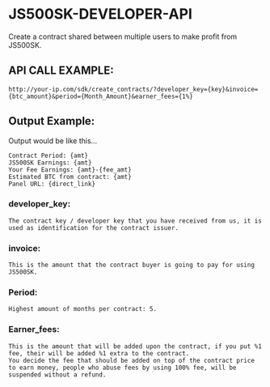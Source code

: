 # JS500SK-DEVELOPER-API
Create a contract shared between multiple users to make profit from JS500SK.

## API CALL EXAMPLE:
```
http://your-ip.com/sdk/create_contracts/?developer_key={key}&invoice={btc_amount}&period={Month_Amount}&earner_fees={1%}
```
## Output Example:
Output would be like this...
```
Contract Period: {amt}
JS500SK Earnings: {amt}
Your Fee Earnings: {amt}-{fee_amt}
Estimated BTC from contract: {amt}
Panel URL: {direct_link}
```
### developer_key:
```
The contract key / developer key that you have received from us, it is used as identification for the contract issuer.
```

### invoice:
```
This is the amount that the contract buyer is going to pay for using JS500SK.
```

### Period:
```Selfexplainary, it's the period of time that the contract will be running.
Highest amount of months per contract: 5.
```

### Earner_fees:
```
This is the amount that will be added upon the contract, if you put %1 fee, their will be added %1 extra to the contract.
You decide the fee that should be added on top of the contract price to earn money, people who abuse fees by using 100% fee, will be suspended without a refund.
```

